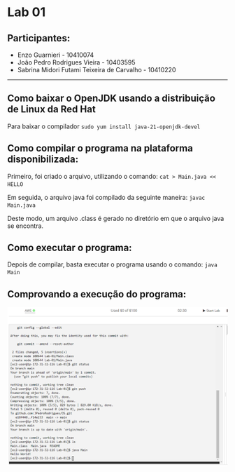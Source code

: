# Lab 01

## Participantes:
- Enzo Guarnieri - 10410074
- João Pedro Rodrigues Vieira - 10403595
- Sabrina Midori Futami Teixeira de Carvalho - 10410220

---

## Como baixar o OpenJDK usando a distribuição de Linux da Red Hat

Para baixar o compilador
`sudo yum install java-21-openjdk-devel`

## Como compilar o programa na plataforma disponibilizada:

Primeiro, foi criado o arquivo, utilizando o comando:
`cat > Main.java << HELLO`

Em seguida, o arquivo java foi compilado da seguinte maneira:
`javac Main.java`

Deste modo, um arquivo .class é gerado no diretório em que o arquivo java se encontra.

## Como executar o programa:

Depois de compilar, basta executar o programa usando o comando:
`java Main`

## Comprovando a execução do programa:
![Printscreen da execução no terminal](./hello-print.png)
